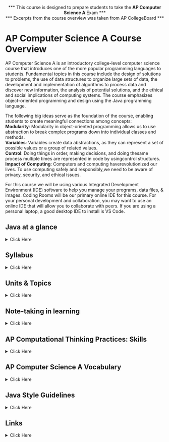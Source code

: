 <p align="center">*** This course is designed to prepare students to take the <b>AP Computer Science A </b>Exam *** </br>
*** Excerpts from the course overview was taken from AP CollegeBoard ***</p> 

# AP Computer Science A Course Overview 

AP Computer Science A is an introductory college-level computer science course that introduces one of the more popular programming languages to students. Fundamental topics in this course include the design of solutions to problems, the use of data structures to organize large sets of data, the development and implementation of algorithms to process data and discover new information, the analysis of potential solutions, and the ethical and social implications of computing systems. The course emphasizes object-oriented programming and design using the Java programming language.

The following big ideas serve as the foundation of the course, enabling students to create meaningful connections among concepts:</br>
<b>Modularity</b>: Modularity in object-oriented programming allows us to use abstraction to break complex programs down into individual classes and methods.</br>
<b>Variables</b>: Variables create data abstractions, as they can represent a set of possible values or a group of related values.</br>
<b>Control</b>: Doing things in order, making decisions, and doing thesame process multiple times are represented in code by usingcontrol structures.</br>
<b>Impact of Computing</b>: Computers and computing haverevolutionized our lives. To use computing safely and responsibly,we need to be aware of privacy, security, and ethical issues.</br>

For this course we will be using various Integrated Development Environment (IDE) software to help you manage your programs, data files, & images.  Coding Rooms will be our primary online IDE for this course.  For your personal development and collaboration, you may want to use an online IDE that will allow you to collaborate with peers.  If you are using a personal laptop, a good desktop IDE to install is VS Code. 

## Java at a glance 
<details><summary>Click Here</summary>
 <p>

  
  Every Java program will begin like this:
  
  ![Main Class and Method in java](https://github.com/AP-CSA-JAVA/CSA_JAVA-Course/assets/12989939/e7f0bd1f-69b7-42da-b824-0ed8f9d0f460)
  
  
  
   </p></details>


## Syllabus
<details><summary>Click Here</summary>
 <p>
  
 ### Expectations

- [ ] <mark>Be on time for class.</mark> This includes but is not limited to having you log into your Canvas course, course website, and notebook.  Students should be seated within the first five minutes of class to avoid being marked tardy or absent
- [ ] <mark>Be prepared for class.</mark> This includes having your notebook, assignments, pen/pencil, and paper. 
- [ ] <mark>Have a good attitude about learning.</mark> Be prepared to actively participate in class. Accept feedback with a positive attitude.
- [ ] <mark>Be respectful of others and their property.</mark>
- [ ] <mark>Take care of the learning environment.</mark> Keep your area neat and clean. Always clean your space before you leave for the day. Put materials away in their proper place.
- [ ] <mark>Report any damaged equipment.</mark>
- [ ] Do not change any of the settings on the computers.
- [ ] Do not download/ install any programs (including games) to the computer.
- [ ] Do not access inappropriate content on the internet.
  
---------------------------------------------------------------------------------------


### Policy on Academic Honesty

- [x] I encourage students to work with a peer on assignments.  It can make learning fun!  YOu may help with general problem-solving strategies, ideas, and algorithms, but **all solutions should be your own**. In practice, this means that, while students can discuss programs and questions, *all lines of code should originate from your own mind*. This course uses technology in ways no other course does. If you are unsure about the ethical implications of what you are doing, you should ask. Claiming ignorance is not a reasonable excuse.
- [x] If you use other sources for help (websites, LLM/ AI, friends, etc.), please cite them in the comments of your code indicating where you got help and whether certain sections of code came from that help. Please make sure you understand any code that you use from another source.  I discourage you from copying my assignments into LLM/ AI tool to generate a complete solution. You can use LLM/ AI tools and other sources for idea generation, code debugging, and help with understanding or generating small parts of code to get you started, but you should not have them do the work for you. <mark>Be in charge of your own learning</mark>, and make sure you learn the goal(s) of the assignment is asking you to practice!
- [x] Assignments that are designated as team/ group assignments must have each student’s name within the block header. Other assignments students may collaborate with another student, but each student must submit their own work and the assignment cannot be a facsimile of their peer’s work. Submitted assignments that has another student’s name on it and not your name will be considered as cheating and subject to the district’s policy regarding plagiarism/ cheating.
  
---------------------------------------------------------------------------------------


### Electronic Devices
- [x] Students should be engaged during class! From my experience, most students are using their electronic device(s) for activities not related to the class content.  Thus, during instruction, assessment, classwork, discussions or group collaboration electronic devices should be placed in a secure location where it will not be a distraction.  Specifically, students should not be accessing smart phones, tablets or any device during class without permission from the teacher. Phones should be set to silent or turned off in class.
- [x] CAMS provides Windows **Laptops** for student use.  **Personal Laptops are a privilege on our campus and not a right**. Parent(s)/guardian(s) will be notified and conferences will be held should a student persist in using laptops for entertainment purposes.
- [x] Earphones, headphones, or other listening tools (excluding medically approved listening devices) should not be used during instruction or collaboration time.
  
---------------------------------------------------------------------------------------

### Notes/ Notebook

Each student will be responsible for taking, organizing, and maintaining Unit notes  ([Purpose of Note-Taking](https://ap-csa-java.github.io/CSA_JAVA-Course/home.html#note-taking-in-learning)).  Notes should be hand-written.  The method of note-taking will be Cornell Notes.  Students will be provided with the formatted Cornell Notes document for each [subsection of the Unit](https://ap-csa-java.github.io/CSA_JAVA-Course/home.html#units-topics).  Additional pages will be provided as needed.  Students are encouraged to keep their notebooks up-to-date and organized. 

---------------------------------------------------------------------------------------

### Academic Support

- [ ] Before school – 7:30 am – 8:30 am - *please contact me prior to the date you need assistance as I may be meeting with another student or have a meeting*
- [ ] After school – Tuesday – Thursday: 3:45 pm – 4:15 pm
- [ ] the **DEN** Peer Tutoring (Monday - Friday/ before and after school)
  
---------------------------------------------------------------------------------------

### Weighted Grading
Grades are posted online using Canvas. Grades are weighted and assigned as detailed below. Each item is scaled on a point system.

  | Grading | Percentage |
  | ------- | :----------: |
  | Projects (IDP, Final Project) | 50% |
  | Test/ Quizzes | 30% |
  | Classwork/ Portfolio | 15% |
  | Notes (students may use the current unit hand-written notes for tests) | 5% |

---------------------------------------------------------------------------------------

### Grading Scale

All projects, presentations, tests, quizzes, classwork, portfolio & notes will be used to calculate your final grade. 

Project grading will follow this scale:
- [ ] 4 - Exceeded Expectations - The program is fully functional and the student has added functionality that exceeds the brief. (A)
- [ ] 3 - Met Expectations - All program functionality is evident. (B)
- [ ] 2 - Approaching Expectations - Most of the program is functional but there are still some functionality issues. (C).
- [ ] 1 - Below Expectations - Some of the work was completed but the program is not near functional standards. (D)
- [ ] 0 - Little to no work was Completed (F)

Students who score below 75% on a project, test or quiz (excluding finals) may retake the project, test, or quiz for up to a 75%.  Students will have 1 week to review any feedback and/ or answers and schedule a time to retake the project, test, or quiz.


| Grade Letter | Percentage |
| :----------: | :--------: |
| A | 90% - 100% |
| B | 80% - 89% |
| C | 70% - 79% |
| D | 60% - 69% |
| F | 50% - 59% |
| M(issing) | 45% |


---------------------------------------------------------------------------------------

### Classroom Attendance, Conduct, & Participation Grade

It is crucial that students consistently attend class. Most classes will consist of activities and projects where students are learning the structure and implementation of a language. Consistent attendance is important to this class and poor attendance will affect their understanding and overall performance in this class. This grade is inclusive of attendance, participation, and behavior within the classroom. The items are additive.


| **Tardies, Sleeping, Playing Games, </br>doing other classes' assignments**  |
|:----:|
| 0-5 Excellent(**E**)	| 
| 6-10 Satisfactory(**S**)	| 
| 11–15 Needs Improvement(**N**)	| 
| 16+ Unsatisfactory(**U**) |



### Make-up & Late work policy

- [ ] Students are responsible for makeup work when absent. Please refer to the district policy regarding make up work when students are absent.
- [ ] *To make up a quiz or a test, it is the student’s responsibility to contact the teacher with two weeks upon their return to set an agreed upon date & time.*
  - [ ] Make-ups or retakes will be done either before or after school
- [ ] <u>Handouts</u> will be placed in a makeup folder with the student's name and it is the student’s responsibility to check this folder when they return before consulting the instructor.


---------------------------------------------------------------------------------------

 </p></details>

 
## Units & Topics
<details><summary>Click Here</summary>
<p>

| Units | Topics | MCQ | FRQ | Project |
| :---: | :---- | :---: | :---: | :----: |
|    | **Orientation & Structure** |  |   |
|  Unit 1  | 1.1 Why Programming?  Why Java? | MCQ |   |
|  Unit 1  | 1.2 Variables and Data Types? | MCQ  |   |
|  Unit 1  | 1.3 Expressions and Assignment Statements | MCQ  |   |
|  Unit 1  | 1.4 Compound Assignment Operators | MCQ  |   |
|  Unit 1  | 1.5 Casting and Ranges of Variables | MCQ  |   |
|  **TBD** | Unit Exam | MCQ |    |   Yes  |
|  Unit 3  | 3.2 if Statements and Control Flow | MCQ  |   |
|  Unit 3  | 3.3 if-else Statements |  MCQ  |   |
|  Unit 3  | 3.4 else if Statements |  MCQ  |   |
|  Unit 3  | 3.1 Boolean Expressions |  MCQ |   |
|  Unit 3  | 3.5 Compound Boolean Expressions |  MCQ  | FRQ  |
|  Unit 3  | 3.6 Equivalent Boolean Expressions |  MCQ  |   |
|  Unit 3  | 3.7 Comparing Objects |  MCQ  | FRQ  |
|  **TBD** | Unit Exam | MCQ | FRQ  |   Yes  |
|  Unit 2  | 2.1 Objects: Instances of Classes |  MCQ  |   |
|  Unit 2  | 2.2 Creating and Storing Objects (Instantiation) |  MCQ  |   |
|  Unit 2  | 2.3 Calling a Void Method |  MCQ  |   |
|  Unit 2  | 2.4 Calling a Void Method with Parameters |  MCQ  |   |
|  Unit 2  | 2.5 Calling a Non-Void Method |  MCQ  |   |
|  Unit 2  | 2.6 String Objects: Concatenation, Literals, and More |  MCQ  |   |
|  Unit 2  | 2.7 String Methods |  MCQ  |   |
|  Unit 2  | 2.8 Wrapper: Classes Integer and Double | MCQ  |   |
|  Unit 2  | 2.9 Using the Math Class |  MCQ |  FRQ |
|  **TBD**  | Unit Exam | MCQ | FRQ  |   Yes  |
|  Unit 4  | 4.1 while Loops | MCQ  |   |
|  Unit 4  | 4.2 for Loops |  MCQ  |   |
|  Unit 4  | 4.3 Developing Algorithms Using Strings | MCQ   | FRQ  |
|  Unit 4  | 4.4 Nested Iteration |  MCQ  | FRQ  |
|  Unit 4  | 4.5 Informal Code Analysis | MCQ  |   |
|  **TBD** | Unit Exam | MCQ | FRQ  |   Yes  |
|  Unit 5  | 5.1 Anatomy of a Class |  MCQ  |   |
|  Unit 5  | 5.2 Constructors |  MCQ  |   |
|  Unit 5  | 5.3 Documentation with Comments |  MCQ  |   |
|  Unit 5  | 5.4 Accessor Methods |  MCQ  |   |
|  Unit 5  | 5.5 Mutator Methods |  MCQ  | FRQ  |
|  Unit 5  | 5.6 Writing Methods |  MCQ  |   |
|  Unit 5  | 5.7 Static Variables and Methods | MCQ  |   |
|  Unit 5  | 5.8 Scope and Access |  MCQ  | FCQ  |
|  Unit 5  | 5.9 this Keyword |  MCQ  |   |
|  Unit 5  | 5.10 Ethical and Social Implications of Computing Systems |    |   |
|  **TBD**  | Unit Exam | MCQ | FRQ  |   Yes  |
|  Unit 9  | 9.1 Creating Superclasses and Subclasses |    |   |
|  Unit 9  | 9.2 Writing Constructors for Subclasses |  MCQ  |   |
|  Unit 9  | 9.3 Overriding Methods | MCQ |   |
|  Unit 9  | 9.4 super Keyword | MCQ  |   |
|  Unit 9  | 9.5 Creating References Using Inheritance Hierarchies | MCQ |   |
|  Unit 9  | 9.6 Polymorphism | MCQ  |  FRQ |
|  Unit 9  | 9.7 Object Superclass | MCQ  |  FRQ |
|  **TBD** | Unit Exam | MCQ | FRQ  |   Yes  |
|  Unit 6  | 6.1 Array Creation and Access | MCQ  |   |
|  Unit 6  | 6.2 Traversing Arrays |  MCQ  |   |
|  Unit 6  | 6.3 Enhanced for Loop for Arrays | MCQ  | FRQ  |
|  Unit 7  | 6.4 Developing Algorithms Using Arrays |  MCQ  | FRQ |
|  **TBD** | Unit Exam | MCQ | FRQ  |     |
|    | ----------------------- **Semester 1 Ends** ----------------------- |   |   |
|  Unit 7  | 7.1 Introduction to ArrayList | MCQ   |   |
|  Unit 7  | 7.2 ArrayList Methods |  MCQ  |   |
|  Unit 7  | 7.3 Traversing ArrayLists | MCQ  |   |
|  Unit 7  | 7.4 Developing Algorithms Using ArrayLists |  MCQ  |   |
|  Unit 7  | 7.5 Searching |  MCQ  | FRQ  |
|  Unit 7  | 7.6 Sorting |  MCQ  |   |
|  Unit 7  | 7.7 Ethical Issues Around Data Collection  |    |   |
|  **TBD**  | Unit Exam | MCQ | FRQ  |   Yes  |
|  Unit 8  | 8.1 2D Arrays |  MCQ  |   |
|  Unit 8  | 8.2 Traversing 2D Arrays |  MCQ  | FRQ  |
|  **TBD**  | Unit Exam | MCQ | FRQ  |   Yes  |
|  Unit 10  | 10.1 Recursion |  MCQ  | FRQ  |
|  Unit 10  | 10.2 Recursive Searching and Sorting |  MCQ |   |
|  **TBD** | Unit Exam | MCQ | FRQ  |     |
|    | White Tower Final Project |   |   |  Yes |
|     | Practice Exam 2014 | MCQ | FRQ |
|     | Practice Exam 2015 | MCQ | FRQ |
|     | Practice Exam 2020 | MCQ | FRQ |






</p></details>
 

## Note-taking in learning
<details><summary>Click Here</summary>
<p>


- [x] So, you have the powerpoint, video, textbook, website and/ or whatever other resources were provided to you for this particular lesson.  <ins>Do you need to take notes as well?</ins>

Despite the vast amount of information available in electronic formats, taking notes is an <code style="color : red">important</code> learning strategy. In addition, the way that you take notes matters, and not all note-taking strategies lead to equal results.  By considering your note-taking strategies carefully, you will be able to create a set of notes that will help retain the most important concepts from lectures and tests, and that will assist you in your exam preparation.

### Two Purposes for Taking Notes

People take notes for two main reasons:
  1.	To keep a record of the information that was heard. This is also called the *external storage function* of note-taking.
  2.	To facilitate learning that you are currently studying.

The availability of information on the internet may reduce the importance of the *external storage function* of note-taking. When the information is available online, it may seem logical to stop taking notes.  However, by neglecting to take notes, <ins>you lose the benefits of note-taking as a learning tool</ins>.

### How Note-Taking Supports Learning

Taking notes during class supports your learning in several important ways:
  1.	Taking notes helps you to focus your attention and avoid distractions.
  2.	As you take notes in class, you will be engaging your mind in identifying and organizing the main ideas. Rather than passively listening, you will be doing the work of active learning while in class, making the most of your time.
  3.	Creating good notes means that you will have a record for later review. Reviewing a set of condensed and well-organized notes is more efficient than re-reading longer texts and articles.

Everybody takes notes, or at least everybody claims to. But if you take a close look, many who are claiming to take notes on their laptops are actually surfing the Web, and paper notebooks are filled with doodles interrupted by a couple of random words with an asterisk next to them reminding you that “This is important!” In college and university, these approaches will not work. Your instructors expect you to make connections between class lectures and reading assignments; they expect you to create an opinion about the material presented; they expect you to make connections between the material and life beyond school. Your notes are your road maps for these thoughts. Do you take good notes? Actively listening and note-taking are key strategies to ensure your student success.

Effective note-taking is important because it:

- [x] supports your listening efforts.
- [x] allows you to test your understanding of the material.
- [x] helps you remember the material better when you write key ideas down.
- [x] gives you a sense of what the instructor thinks is important.
- [x] creates your “ultimate study guide.”
  
There are various forms of taking notes, and which one you choose depends on both your personal style and the instructor’s approach to the material. Each can be used in a notebook, index cards, or in a digital form on your laptop. No specific type is good for all students and all situations, so we recommend that you develop your own style, but you should also be ready to modify it to fit your needs of a specific class or instructor. To be effective, all of these methods require you to *listen actively* and to think; merely jotting down words the instructor is saying will be of little use to you.

### Note-taking methods



| Method | Description | When to Use |
| --- | --------- | --- |
| Lists	| A sequential listing of ideas as they are presented. Lists may be short phrases or complete paragraphs describing ideas in more detail.	| This method is what most students use as a fallback if they haven’t learned other methods. This method typically requires a lot of writing, and you may find that you are not keeping up with the professor. It is not easy for students to prioritize ideas in this method. |
| Outlines	| The outline method places most important ideas along the left margin, which are numbered with roman numerals. Supporting ideas to these main concepts are indented and are noted with capital letters. Under each of these ideas, further detail can be added, designated with an Arabic number, a lowercase letter, and so forth.	| A good method to use when material presented by the instructor is well organized. Easy to use when taking notes on your computer. |
| Concept Maps	| When designing a concept map, place a central idea in the center of the page and then add lines and new circles in the page for new ideas. Use arrows and lines to connect the various ideas.	Great method to show relationships among ideas. | Also good if the instructor tends to hop from one idea to another and back. |
| Cornell Method	| The Cornell method uses a two-column approach. The left column takes up no more than a third of the page and is often referred to as the “cue” or “recall” column. The right column (about two-thirds of the page) is used for taking notes using any of the methods described above or a combination of them. After class or completing the reading, review your notes and write the key ideas and concepts or questions in the left column. You may also include a summary box at the bottom of the page, in which to write a summary of the class or reading in your own words.	| The Cornell method can include any of the methods above and provides a useful format for calling out key concepts, prioritizing ideas, and organizing review work. Most universities recommend using some form of the Cornell method. |


---------------------------------------------------------------------------------------------------------------------------


#### The Cornell Method

**Example:** The Cornell Method of Note-taking


![Cornell_Notes_Sample](https://github.com/AP-CSA-JAVA/CSA_JAVA-Course/assets/12989939/6123fb06-f099-4e9e-be37-dab810a49f6d)

The Cornell method was developed in the 1950s by Professor Walter Pauk at Cornell University. It is recommended by many universities because of its usefulness and flexibility. This method is simple to use for capturing notes, is helpful for defining priorities, and is a very helpful study tool.

The Cornell method follows a very specific format that consists of four boxes: a header, two columns, and a footer.

The header is a small box across the top of the page. In it you write identification information like the course name and the date of the class. Underneath the header are two columns: a narrow one on the left (no more than one-third of the page) and a wide one on the right. The wide column, called the “notes” column, takes up most of the page and is used to capture your notes using any of the methods outlined earlier. The left column, known as the “cue” or “recall” column, is used to jot down main ideas, keywords, questions, clarifications, and other notes. It should be used both during the class and when reviewing your notes after class. Finally, use the box in the footer to write a summary of the class in your own words. This will help you make sense of your notes in the future and is a valuable tool to aid with recall and studying.


> “I used to tape my lecture classes so I could fill in my sketchy notes afterwards. Now that I’m using the Cornell system, my notes are complete and organized in much less time. And my regular five-minute reviews make learning almost painless. No more taping and listening twice.”     — A student at Southern Methodist University

All note-taking methods end with the same step: <mark>reviewing your notes as soon as possible after class.</mark> Any review of your notes is helpful (reading them, copying them onto your computer, or even recasting them using another note-taking method). **But THINK!** Make your review of notes a thoughtful activity, not a mindless process. When you review your notes, think about questions you still have and determine how you will get the answers. (From the next class? Studying with a friend? Looking up material in your text or on the net?) Examine how the material applies to the course; make connections with notes from other class sessions, with material in your text, and with concepts covered in class discussions. Finally, it’s fun to think about how the material in your notes applies to real life. Consider this both at the very strategic level (as in “What does this material mean to me in relation to what I want to do with my life?”) as well as at a very mundane level (as in, “Is there anything cool here I can work into a conversation with my friends?”).

#### Teacher Handouts

Some Teachers hand out or post their notes or their PowerPoint slides. These handouts should <u>*never*</u> be considered a substitute for taking notes in class. They are a very useful complement and will help you confirm the accuracy of your notes, but they do not involve you in the process of learning as well as your own notes do. After class, review your notes with highlighter in hand and mark keywords and ideas in your notes. This will help you write a summary of the class in your own words.

### General Tips on Note-Taking

Regardless of what note-taking method you use, there are some note-taking habits you should get into for all circumstances and all courses:

1.	**Be prepared:** Make sure you have the tools you need to do the job. If you are using a notebook, be sure you have it with you and that you have enough paper. Also be sure to have your pen (as well as a spare) and perhaps a pen with different-coloured ink to use for emphasis. If you are taking notes on your laptop, make sure the battery is charged! Select the application that lends itself best to your style of note-taking. Microsoft Word works very well for outline notes, but you might find taking notes in Excel to work best if you are working within the Cornell method. (It’s easier to align your thoughts in the cue or recall column to your notes in the right column. Just be sure you keep one idea per row!)

2.	**Write on only one side of the paper:** This will allow you to integrate your reading notes with your class notes.

3.	**Label, number, and date all notes at the top of each page:** This will help you keep organized.

4.	<code style="color : white">**When using a laptop, position it such that you can see the instructor and white board right over your screen:** This will keep the instructor in your field of vision even if you have to glance at your screen or keyboard from time to time. Make sure your focus remains with the instructor and not on your laptop. A word of caution about laptops for note-taking: use them if you are very adept at keyboarding, but remember that not all note-taking methods work well on laptops because they do not easily allow you to draw diagrams and use special notations (scientific and math formulas, for example).</code>

5.	**Don’t try to capture everything that is said:** Listen for the big ideas and write them down. Make sure you can recognize the instructor’s emphasis cues and write down all ideas and keywords the instructor emphasizes. Listen for clues like “the four causes were…” or “to sum up.…”

6.	**Copy anything the instructor writes on the board:** It’s likely to be important.

7.	**Leave space between ideas:** This allows you to add additional notes later (e.g. notes on the answer to a question you or one of your classmates asked).

8.	**Use signals and abbreviations:** The ones you use are up to you, but be consistent so you will know exactly what you mean by “att.” when you review your notes. You may find it useful to keep a key to your abbreviations in all your notebooks.

9.	**Use some method for identifying your own thoughts and questions to keep them separate from what the instructor or textbook author is saying:** Some students use different colour ink; others box or underline their own thoughts. Do whatever works for you.

10.	**Create a symbol to use when you fall behind or get lost in your note-taking:** Jot down the symbol, leave some space, and focus on what the instructor is covering now. Later you can ask a classmate or the professor to help you fill in what you missed, or you can find it in your textbook.

11.	**Review your notes as soon after class as possible (the same day is best):** This is the secret to making your notes work! Use the recall column to call out the key ideas and organize facts. Fill in any gaps in your notes and clean up or redraw hastily drawn diagrams.

12.	**Write a summary of the main ideas of the class in your own words:** This process is a great aid to recall. Be sure to include any conclusions from the lecture or discussion.

13.	**Use notes when preparing for a test or doing an assignment:** Your notes usually have a summary of the most important points and are useful for making sure you incorporate important concepts in your assignments and for focusing on the main concepts when studying for tests and exams.

**What If You Miss Class?**
Clearly the best way to learn class material is to be at the class and to take your own notes. Regular attendance is expected, but life happens. On occasion, you may miss a class. When this happens, here are some strategies you can use to make up for it:
- *Never* ask: “Did I miss anything important?” (Think about what that is saying and you’ll see it’s rather insulting.)
- If the notes or powerpoint is posted online... take notes. If the teacher uses PowerPoint slides, request a copy (or download them if posted) and review them carefully, jotting down your own notes and questions. Review your notes with a classmate who did attend.
- You may want to borrow class notes from a classmate. If you do, *don’t just copy them and insert them in your notebook*. They will not be very helpful. When you borrow notes from a classmate, you should photocopy them and then review them carefully and mark your copy with your own notes and questions. Use other provided resources to try and fill in the gaps. Finally, schedule a study session with the person who gave you the notes to review the material and confirm your understanding.
- If none of these options are available for you, use the course syllabus to determine what was covered in the class, then write a short paper (two pages or so) on the material using the class readings and reliable online sources. See your teacher during office hours to review your key findings and to answer any questions you still may have.

#### Group Notes: A Collaborative Approach

Groups within a class can take notes together using file-sharing software on the Cloud. The individuals in the group can add to the document in real time as different individuals are adding themselves. This creates a collaborative document that all can use, download, (or adapt). This won’t work for all situations but can be very useful especially in a fast-moving classroom.

#### Keep Your Notes

Class is over, and you have a beautiful set of notes in your notebook or saved in your laptop. You have written the summary of the class in your own words. Now what?
Start by organizing your notes. We recommend you use a three-ring binder for each of your subjects. Print your notes if you used a computer. If you used note cards, insert them in plastic photo holders for binders. Group all notes from a class or unit together in a section; this includes class notes, reading notes, and instructor handouts. You might also want to copy the instructor’s syllabus for the unit on the first page of the section.

Next, spend some time linking the information across the various notes. Use the recall column in your notes to link to related information in other notes (e.g. “See class notes date/page”).
If you have had a quiz or test on the unit, add it to your binder, too, but be sure to write out the correct answer for any item you missed. Link those corrections to your notes, too.
Use this opportunity to write “notes on your notes.” Review your summary to see if it still is valid in light of your notes on the reading and any handouts you may have added to your notes package.
You don’t need to become a pack rat with your notes. It is fairly safe to toss them after the end of a course except in the following cases:

1.	If the course you took is a prerequisite for another course, or when the course is part of a standard progression of courses that build upon each other (this is very common in math and science courses), you should keep them as a reference and review for the follow-up course.
2.	If the course may pertain to your future major, keep your notes. You may not realize it now that they may have future value when you study similar topics or even the same topics in more depth.
3.	If you are very interested in the course subject and would like to get into the material through a more advanced course, independent study, or even research, keep your notes as a prep tool for further work.


**Key Takeaways:**
- Good note-taking is a key strategy for academic success.
- Choose among effective note-taking styles for what works best for you and modify it to meet the needs of a specific class or instructor.
- List notes are generally less effective and not prioritized.
- Outlines work well for taking notes on a laptop when the instructor is well organized.
- Concept map notes are good for showing the relationships among ideas.
- The Cornell method is effective for calling out key concepts and organizing notes for review.
- Instructor handouts and PowerPoint presentations help with—but do not replace the need for personal note-taking.
- If you miss a class, explore your options for replacing your missing notes.
- Keep your notes organized in a way that makes it easy to study for tests and other uses in the future.

Exercise: Note-taking
1.	Name two advantages of the Cornell system over the list method of note-taking.
2.	Describe the benefits of—and potential problems with—taking class notes on a laptop.
3.	List at least three ways to make up for missing notes because you miss a class.

**Text Attributions**
- This chapter was adapted from “Got Notes?” in University Success by N. Mahoney, B. Klassen, and M. D’Eon. Adapted by Mary Shier. CC BY-NC-SA.
- The first two paragraphs and text under the “Two Purposes for Taking Notes” heading are from “Take Notes from Lectures – That You’ll Actually Use” in University 101: Study, Strategize and Succeed by Kwantlen Polytechnic University. CC BY-SA.

**Video Attributions**
- “How to Take Great Notes” by watchwellclass. Standard YouTube Licence.

1.	Pauk, W. & Owens, R.J.Q. (2013). How to Study in College. Boston, MA: Wadsworth, Cengage Learning. ↵


</p>
</details>



 
## AP Computational Thinking Practices: Skills

<details><summary>Click Here</summary>
 <p>


| Practice 1: Program Design and Algorithm Development |
| ---------------------------------------------------- |
| **1.A** Determin an appropriate program design to solve a problem or accomplish a task (not assessed) |
| **1.B** Determine code that would be used to complete code segments |
| **1.C** Determine code that would be used to interact with completed program code |


| Practice 2: Code Logic |
| ---------------------------------------------------- |
| **2.A** Apply the meaning of specific operators |
| **2.B** Determine the result or ouput based on statement execution order in a code segment without method calls (other than output) |
| **2.C** Determin the result or output based on the statement execution order in a code segment containing method calls |
| **2.D** Determine the number of times a code segment will execute |


| Practice 3: Code Implementation |
| ---------------------------------------------------- |
| **3.A** Write program code to create objects of a class and call methods |
| **3.B** Write program code to design a new type by creating a class |
| **3.C** Write program code to satisfy method specifications using expressions, conditional statements, and iterative statements |
| **3.D** Write program code to create, traverse, and manipulate elements in 1D or ArrayList objects |
| **3.E** Write program code to create, traverse and manipulate elements in 2D array objects |

| Practice 4: Code Testing |
| ---------------------------------------------------- |
| **4.A** Use test-cases to find errors or validate results |
| **4.B** Identify errors in program code |
| **4.C** Determine if two or more code segments yield equivalent results |


| Practice 5:  Documentation |
| ---------------------------------------------------- |
| **5.A** Describe the behavior of a given segment of program code |
| **5.B** Explain why a code segment will not compile or work as intended |
| **5.C** Explain how the result of program code changes, given a change to the initial code |
| **5.D** Describe the initial conditions that must be met for a program segment to work as intended or described |

| Units | Exam Weighting |
| ----- | -------------- |
| Unit 1: Primitive Types | 2.5 - 5% |
| Unit 2: Using Objects | 5 - 7.5% |
| Unit 3: Boolean Expressions and if Statements | 15 -17.5% |
| Unit 4: Iteration | 17.5 - 22% |
| Unit 5: Writing Classes | 5 - 7.5% |
| Unit 6: Array | 10 - 15% |
| Unit 7: ArrayList | 2.5 - 7.5% |
| Unit 8: 2D Array | 7.5 - 10% |
| Unit 9: Inheritance | 5 - 10% |
| Unit 10: Recursion | 5 - 7.5% |
  
  
 </p></details>

## AP Computer Science A Vocabulary

<details><summary>Click Here</summary>
 <p></br>
 
 **Below is a comprehensive list of vocabulary words every AP Computer Science A student should be familiar with.**
 
 *Did I miss a word? Please let me know...*

| Term  | Definition |
| :---: | :--- |
| !	| A logical operator that reverses the state of a boolean value |
| **&&**	| A logical operator that evaluates to true only if both sides are true| 
| **==**	| An operator to compare two pieces of primitive data or two addresses| 
| ![2bars](https://user-images.githubusercontent.com/12989939/164557376-cd1f0068-ad3d-4115-81e9-75726b8c64e9.PNG)	| A logical operator that evaluates to true if either side is true | 
| abstract	| A class that is never meant to be instantiated except through a concrete subclass | 
| accessor	| A method that returns the value of a private instance variable (aka getter) | 
| add	| The method for putting a new item in a list | 
| addresses	| The location in memory at which an object is stored | 
| Aggregation	| Has - A Object relation | 
| algorithm	| A step by step process for solving a problem | 
| AND	| Only true if both inputs are true
| arithmetic operators	 | +, -, *, /, % | 
 | **array**	 | A collection of pieces of data stored as indexed items under one name | 
 | ArrayIndexOutOfBoundsException	| An error that happens when you refer to an element number larger than your array | 
 | **arrayList**	 | A template class for keeping track of collections of data with a changing size | 
 | assembler	 | The part of the IDE that turns your code into assembly code | 
 | assembly language	 | The instruction set used by the CPU (aka machine code) | 
 | assign	 | Set a variable to a value | 
 | attribute	 | A variable property of an object (aka field) | 
 | **autoboxing**	 | A feature of Java that converts primitive types to their class counterpart | 
 | base 2 algorithm	 | A mathematical operation that returns what power of 2 a number is | 
 | base case	 | A condition that triggers a recursive process to end | 
 | base class	 | A class that another class inherits from (aka superclass) | 
 | behavior	 | An ability of an object (aka method) | 
 | Binary Search	 | A search technique on ordered data that cuts the list in half on each check | 
 | bit	 | A binary digit | 
 | block	 | A piece of code that is separated from the code around it | 
 | body	 | The code inside of a method | 
 | **boolean**	 | A type of variable or operation that evaluates to true or false | 
 | braces	 | Symbols that define the start and end of a block of code | 
 | **break**	 | A statement to jump outside of a loop or conditional branch | 
 | bugs	 | Problems that prevent code from working properly | 
 | byte	 | Eight bits | 
 | bytecode	| The Java code that is ready to be processed by an interpreter | 
 | capacity	| The amount of space allocated for a List | 
 | **case** | Identifies a code choice of a switch statement | 
 | cast	 | Forcing an expression of one data type to fit into a variable with a different type | 
 | **catch**	| A keyword used to collect and handle specific types of exceptions | 
 | change	| Setting a part of the condition to a different value so the code doesn't loop infinitely | 
 | char	 | A data type for holding a single letter, digit or symbol | 
 | class	 | Code that defines the attributes and behaviors of an object | 
 | class  | definition	All of the method headers and instance variables that make up a class | 
 | class  | declaration	The header line of a class | 
 | class  | variable	A variable that is shared among all instances of a class (aka static field) | 
 | client	 | A class that uses another class | 
 | column	 | A vertical organization of items in a 2D array, the second set of brackets | 
 | comments	 | A written description of what code does for human readers | 
 | Comparable	 | An interface requiring compareTo that allows built-in sort and searches to be used on a class | 
 | comparator	 | A class implementing compare that creates a tool for sorting and searching | 
 | compare	 | A tool that is used to check the order between two objects passed as parameters | 
 | **compareTo** | A method that is used to check the order between an object and a single parameter | 
 | comparisons	 | When an expression or constant is checked for a relationship with another | 
 | compatible	 | Data types that contain similar enough values that they can be cast to each other | 
 | compiler	 | The part of an IDE used to change turn code into software | 
 | compound	 | A complex line of code with made of multiple expressions | 
 | compound assignment operator  | 	**+=**, **-=**, **\*=**, **/=**, **%=** | 
 | **concatenation**	 | An operation that creates a new string out of other strings by sticking them together | 
 | concrete	 | A class that can be instantiated, a non abstract class | 
 | condition	 | A statement that can be evaluated to determine if a piece of code will be run | 
 | conditional	 | A statement that is dependent on an expression that evaluates to true or false | 
 | console application	 | A piece of software that runs without a GUI | 
 | conspicuous | 	Variable names that clearly describe the value they represent | 
 | constant	 | A variable that cannot change once its initial value is assigned | 
 | **constructor**	 | A piece of code that is run when an object is instantiated/created | 
 | contents	 | What is inside of a data set or element | 
 | convention	 | An agreed upon way of coding that is not required by the computer | 
 | convert	 | Changing values of one type into another | 
 | copy constructor	 | A special constructor that takes a parameter of the same type as the class being created | 
 | CPU	 | The "brain" of your computer | 
 | data type | The kind of information that can be held in a variable | 
 | **debugger** | The part of an IDE that helps you find errors in your code | 
 | declaration	 | The line where a class, method or variable is first created | 
 | **decrement**	 | Decreasing a value by 1 | 
 | default constructor	 | A constructor provided by the compiler when no constructor is coded | 
 | **DeMorgan's Laws**	 | Rules that describe how logical operations relate and transform into each other | 
 | derived class	 | A class that inherits from another class (aka subclass) | 
 | digital	 | Using whole numbers | 
 | direct manipulation interface	 | An interface that allows the user to interact with program constructs manually | 
 | **do-while**	 | A type of loop with the condition at the end that always executes at least once | 
 | document	 | To create help files and comments to make notes for future users and editors | 
 | dot notation	 | A way of referencing a method or variable that is part of a class | 
 | **double**	| The most common data type for decimal numbers | 
 | editor	 | The part of an IDE used to type code | 
 | element	 | A individual item in an array or list | 
 | empty string	 | A string variable that has memory allocated but no text ("") | 
 | **encapsulation**	 | The practice of using setters and getters to control access to private variables | 
 | equals	 | A method that compares objects to see if they are the same | 
 | equation	 | A mathematical statement that two expressions have the same value | 
 | evaluate	 | Determine the current value of an expression | 
 | exception	 | An problem that occurs while a program is running that causes it to crash | 
 | exception handling	 | Code intended to catch runtime errors and handle them to prevent a crash | 
 | executable	 | A file ready to be run as a program by an operating system | 
 | expression	 | A piece of code that will be evaluated when it is run | 
 | **extends**	 | A keyword that is used to cause a class to inherit from another class | 
 | false	 | The opposite of true | 
 | field	 | A variable created and stored at the object level (aka instance variable) | 
 | final	 | A keyword used for creating a constant | 
 | finally	 | A keyword that attempts to run code after an exception has happened | 
 | flowchart	 | A graphic showing the paths that execution of a program may follow | 
 | **for** | A type of loop with the initialization, condtion and chage built into the header. A fixed number of times loop. | 
 | for-each loop	 | A special code block for traversing an array or list | 
 | formatting	 | Making numbers appear in as text in a particular way | 
 | gate	 | A component that does simple binary calculations | 
 | generic type	 | A superclass type shared by multiple subclass types | 
 | getter	 | A method that returns the value of a private instance variable (aka accessor) | 
 | GUI	 | The graphical user interface for interacting with a user | 
 | hardware	 | Physical component of a device | 
 | HAS-A	 | A relationship between classes where one class is used by another | 
 | hierarchy	 | A system for organizing in which each item is a superclass and/or subclass of another item | 
 | high level language	 | A language like Java that is converted to machine code before it is executated | 
 | **IDE**	 | An integrated development environment that contains the tools you need to write a program | 
 | **if-else**	 | The keywords used for conditional branching | 
 | **immutable**	 | A value that cannot be changed once created | 
 | implementation	 | The final code used to solve a programming problem | 
 | implements	 | A keyword that indicates a class will perform the job of an interface | 
 | implicit	 | Something that is assumed to be the case if not stated otherwise | 
 | **import**	 | A keyword that allows you to use code from another package in your code | 
 | increment	 | To increase a value by a set amount | 
 | indentation	 | Shifting code to the right to indicated that it is inside a block | 
 | **index**	 | The number that represents each letter or element in a String, array or a List | 
 | IndexOutOfBoundsException	 | An error that happens when code accesses an element in an array that doesn't exist | 
 | infinite loop	 | A piece of code that repeats itself forever | 
 | information hiding	 | The practice of making instance variables private to protect the internals operations of the code | 
 | **inheritance**	 | When a subclass gets code and variables originally created in the parent class | 
 | **initialize**	 | Allocate the memory for an array and set up beginning values | 
 | Insertion Sort	 | A sort with O(n^2) speed that finds the correct position of each element swapping as needed | 
 | instance	 | An object based on a class that exists when a program is running | 
 | instance variable	 | A variable stored at the class level (aka field) | 
 | **instantiate**	 | Creating and setting up and actual instance of a class to link to its variable, uses "new" keyword | 
 | **int**	 | The most common data type for non decimal numbers | 
 | integer division	 | The answer for why 7/2 is 3 and not 3.5 | 
 | interface	 | A programming construct that provides headers of required methods, but no code or variables | 
 | interpret	 | Preparing a Java application to be run for a specific operating system | 
 | invoke	 | A word meaning to call a method and run its code | 
 | IS-A	 | A subclass/superclass relationship between classes | 
 | **iteration**	 | One of many times executing the same piece of code | 
 | iterative statements	 | Sections of code that repeat in a predictable order | 
 | JavaDoc	 | A tool that creates documentation for code using comments with special syntax and keywords | 
 | JDK	 | The Java Development Kit needed for writing Java code | 
 | key	 | A piece of data in an object used to sort on | 
 | length	 | The number of items in an array | 
 | **length()** method	 | Used to find the number of characters in a string | 
 | literal strings	 | Text that is written in code between quotation marks | 
 | local variable	 | A variable created inside a method or other block of code | 
 | logic error	 | A coding mistake that causes code to act differently than planned | 
 | logical operators	 | Operators that combine or compare boolean expressions (eg. &&, ||, !) | 
 | loop invariant	 | A relationship between variables that is checked to determine whether to loop again | 
 | loops	A | ny piece of code that repeats when it reaches the end | 
 | machine code	 | A CPU specific binary language (aka assembly code) | 
 | Mergesort	 | A sort with O(n log n) speed that breaks the data set in half calling itself recursively | 
 | method	 | Code that defines an ability or behavior of an object | 
 | minimized	 | Code that takes the least space possible | 
 | modifier	 | A method used to change the value of a private variable (aka setter, mutator) | 
 | **modulus	(%)** | An operator for finding the remainder from integer division | 
 | motherboard	 | Computer component all other parts connect to | 
 | mutator	 | A method used to change the value of a private variable (aka setter, modifer) | 
 | nested	 | Code that is inside another block of code | 
 | **nested loop**	 | A piece of repeating code inside another piece of repeating code | 
 | new operator	 | A keyword used when calling the constructor for an object being instantiated | 
 | newline	 | A character that tells the console to move the cursor to the next line | 
 | no-args constructor	 | An empty constructor, one that takes no parameters | 
 | NOT | Reverses value of the input | 
 | **null**	 | A keyword meaning "has no value" | 
 | O notation	 | A way of showing the relative theoretical speed of a search or sort algorithm | 
 | object	 | An instance of a class that exists when a program is running | 
 | object model	 | A planning tool used to design a class before coding it | 
 | object oriented programming	 | A programming philosophy in which code is written to represent real world things or ideas | 
 | **OR**	 | True if any input is true | 
 | order of operators	 | The rules that determine how the computer chooses which operations are evaluated first | 
 | overloaded	 | When a method is written in different ways with two or more possible parameter sets | 
 | package	 | A collection of java classes | 
 | parameter	 | A variable whose value or reference is passed into a method | 
 | parse	 | Move through a string one letter or word at a time | 
 | partitioning	 | The process of breaking a set into two or more pieces | 
 | pass by reference	 | When a parameter is sent as a memory location | 
 | pass by value	 | When a parameter is sent as data | 
 | pattern recognition	 | The ability to recognize a form of organization in a data set | 
 | peripheral	 | Computer part not inside the chassis | 
 | pivot	 | A value in a set used to split the set into two parts on which the data will be sorted | 
 | **polymorphism**	 | The concept that a single named behavior can be performed differently by various subclasses | 
 | **primitive type** | One of the built-in non-object data types that is stored by value Ex. *Boolean, char, byte, int, short, long, float, and double* | 
 | **printf**	 | A special method for Strings that includes formatting characters in the string literal | 
 | **private** | A keyword that makes a variable or method accessible from only inside the class | 
 | procedural language	 | A language where programs are expected to operate in a predictable order | 
 | pseudocode	 | A way of designing a program using written descriptions of what the code will be | 
 | public	| A keyword that makes a variable or method accessible from outside the class | 
 | Quicksort	 | A sort with O(n log n) speed that splits the data using a randomly chosen pivot | 
 | RAM	 | Computer component that stores currently in-use data | 
 | readability	 | A measure of how easily something is understood by others | 
 | recursive	 | A piece of code that uses itself to solve the problem | 
 | redundancy	 | Allows a something to be understood even if some of it is missing or wrong | 
 | reference	 | An address that holds the memory location of the variable's data | 
 | regular expression	 | A predefined set of codes for limiting parse and search type String operations | 
 | relational operators	 | Operators that compare two expressions (eg. <>, !=, ==) | 
 | remove	 | A method for taking an item out of a list and filling any gap | 
 | reserved word	 | Special words used by the Java language that cannot be used for naming | 
 | **return**	 | A statement that causes a method to end and may send back a value to the calling code | 
 | return type	 | The kind of data that will be sent back by a method | 
 | row	 | A horizontal section of a 2D array, the first set of square brackets | 
 | scope	 | The part of code in which a variable exists or is accessible | 
 | search	 | Finding a particular item in a list, array or other collection | 
 | Selection Sort	 | A sort with O(n^2) speed that checks each element against every other element | 
 | Sequential Search	 | A search that checks each element from beginning to end | 
 | set	 | A method for changing the value of an item in a list | 
 | setter	 | A method that is used to change the value of a private variable (aka modifier) | 
 | short-circuit evaluation	 | A chain of relational or conditional expressions that stops evaluating as soon as the result is known | 
 | signature	 | The header line of a method that defines its return type, name and parameter list | 
 | size	 | The number of items in an ArrayList | 
 | software engineering | Planning, designing, building and testing computer programs | 
 | sorting	 | Putting a collection of data in order | 
 | source code	 | The original code created by the programmer | 
 | square brackets	 | Used to create arrays and refer to a specific element | 
 | stack	T | he part of the computer that keeps track currently running layers of code | 
 | statement	 | A complete and syntactically correct line of code | 
 | static field	 | A variable that is shared among all instances of a class (aka class variable) | 
 | static method	 | A method that uses no (non-static) instance variables and can be called without an instance of the class | 
 | **String**	 | A built-in class for holding words, sentences, parahraphes, etc. | 
 | style	 | The conventions agreed upon by programmers for how to write code to be understood by others | 
 | subclass	 | A class that inherits from another class | 
 | subinterface	 | An interface that inherits from another interface | 
 | subscript	 | A way of writing an index to an array in pseudocode | 
 | substring	 | There are 2 ways to use the substring method. The first returns a substring of the original string. The second method returns a new string from a specified index and extends to a defined end or up to `endIndex - 1`. | 
 | super	 | A keyword that is used to access methods and fields from a base class | 
 | superclass	 | A class that another class inherits from (aka base class) | 
 | superinterface	 | An interface that another interface inherits from | 
 | switch	 | A keyword that chooses what code to run based on a single value | 
 | symbolic	 | A name that represents another value | 
 | syntax	 | The rules for how code must be entered to compile and work | 
 | syntax error	 | A coding mistake that prevents code from compiling | 
 | testing	 | Checking the condition on a piece of code | 
 | **this**	 | A keyword that refers to the current instance of the class | 
 | transistor	 | A tiny on-off switch | 
 | transmission	 | Moving something from one place to another | 
 | traversal	 | The process of interacting with each element in an array or list in order | 
 | true	 | The opposite of false | 
 | try	 | A keyword that begins a block code that could cause an exception | 
 | **Two-Dimensional Array**	 | An array of arrays | 
 | uninitialized string	 | A string variable that is named but has nowhere to store its data | 
 | value	 | Data represented by a variable or expression | 
 | variable	 | A named value in a program that can contain a specific type of data | 
 | visual prototyping and design tools	 | Tools that allow an engineer to plan their software through drawings and flow models | 
 | **while**	 | A type of loop that runs as long as its condition is true | 
 | whitespace	 | Any space, tab or new line charcter in the code | 
 | wrapper class	 | A class designed to add behaviors to a primitive type | 

</p></details>



## Java Style Guidelines
<details><summary>Click Here</summary>
 <p></br>
 
Please review the Java Style Guidelines

#### Block Comment Templates with Examples

[Source Link](https://www2.cs.arizona.edu/~mccann/styletemplates.html#EXAMPLES)

At the top of the file containing your program's main() method, place an `external' block comment containing the following content. 

```java
/*=============================================================================
 |   Assignment:  Program #[n]:  [Assignment Title]
 |       Author:  [Your Name (Your E-mail Address)]
 |      Partner:  [Partner's Name (E-mail Address)]
 |
 |  Course Name:  [Course Name]
 |   Instructor:  John Smith
 |     Due Date:  [Due Date and Time]
 |
 |  Description:  [Describe the program's goal, IN DETAIL.]
 |
 |     Language:  [Programming language and version used.]
 | Ex. Packages:  [List names and sources of all external packages
 |                required by this program.]
 |                
 | Deficiencies:  [If you know of any problems with the code, provide
 |                details here, otherwise clearly state that you know
 |                of no unsatisfied requirements and no logic errors.]
 *===========================================================================*/

```

An internal block comment belongs immediately ahead of each method of your program, with two exceptions. First, main() is assumed to be covered by the external block comment. Second, if your class has a group of getters and setters, you may cover the entire group with one block comment.

```java
/*---------------------------------------------------------------------
        |  Method [Method Name]
        |
        |  Purpose:  [Explain what this method does to support the correct
        |      operation of its class, and how it does it.]
        |
        |  Pre-condition:  [Any non-obvious conditions that must exist
        |      or be true before we can expect this method to function
        |      correctly.]
        |
        |  Post-condition: [What we can expect to exist or be true after
        |      this method has executed under the pre-condition(s).]
        |
        |  Parameters:
        |      parameter_name -- [Explanation of the purpose of this
        |          parameter to the method.  Write one explanation for each
        |          formal parameter of this method.]
        |
        |  Returns:  [If this method sends back a value via the return
        |      mechanism, describe the purpose of that value here, otherwise
        |      state 'None.']
        *-------------------------------------------------------------------*/

```

Each class you write, except the class containing main(), must have a block comment of this form ahead of it.

```java
/*+----------------------------------------------------------------------
 ||
 ||  Class [Class Name] 
 ||
 ||         Author:  [Your Name]
 ||
 ||        Purpose:  [A description of why this class exists.  For what
 ||                   reason was it written?  Which jobs does it perform?]
 ||
 ||  Inherits From:  [If this class is a subclass of another, name it.
 ||                   If not, just say "None."]
 ||
 ||     Interfaces:  [If any predefined interfaces are implemented by
 ||                   this class, name them.  If not, ... well, you know.]
 ||
 |+-----------------------------------------------------------------------
 ||
 ||      Constants:  [Name all public class constants, and provide a very
 ||                   brief (but useful!) description of each.]
 ||
 |+-----------------------------------------------------------------------
 ||
 ||   Constructors:  [List the names and arguments of all defined
 ||                   constructors.]
 ||
 ||  Class Methods:  [List the names, arguments, and return types of all
 ||                   public class methods.]
 ||
 ||  Inst. Methods:  [List the names, arguments, and return types of all
 ||                   public instance methods.]
 ||
 ++-----------------------------------------------------------------------*/

```

**Examples of Good and Bad Block Comments** 

Contrary to popular student opinion, I don't require all of the commenting as an annoyance to you. It has been estimated that about 70% of programming effort is put into the maintenance of old code, and the rest into the development of new code. It is safe to assume that, should you do some programming in your career, you will be needing to modify someone else's code to fix an old bug or to extend the code's functionality. Commenting exists to help those unfortunate programmers who have to look at the code months or years after it was written. When you write comments for your code, keep that in mind and include useful information rather than details that are plainly obvious. The future programmers will know the language; you don't need to explain what "i ≤ j" means! Instead, <mark>explain why it's important that this condition be checked at this point in the code. Do you understand the difference?</mark>

As an example, let's imagine that you're going to write a subprogram that searches a list of earthquake intensities to find the most powerful quake. I am not going to show any code for this routine; this is intentional! The internal block comment is meant to give an overview of the construction and operation of the routine. If the reader wants more detail, he or she can move on to read the code, which will have its own comments about the code itself. 

**A Bad Internal Block Comment**

Here's our first example of a block comment for our earthquake intensity search routine. This is not an actual example from a student program, but it does (I hope!) capture most of the mistakes students make when they wait until the last minute to write a comment:

```java
        /*---------------------------------------------------------------------
         |  Method FIND_BIGGEST_QUAKE
         |
         |  Purpose:  Find the biggest earthquake.
         |
         |  Pre-condition: Earthquakes are available.
         |
         |  Post-condition: We found the biggest one.
         |
         |  Parameters:
	 |	quakeList -- the quakes
	 |	size      -- size of the list
         |
         |  Returns:  The biggest quake
         *-------------------------------------------------------------------*/

```

What's wrong with this comment? Most everything! Where to start? 
- [ ] The description of the purpose of the function is useless; we could have figured as much from the name of the method alone! What we really need to know is exactly what job this method performs. For instance, it would be really nice to know what "biggest" means in this context. Largest measure on the Richter Scale? Most damage caused?
- [ ] Pre- and Post-conditions are supposed to tell us what needs to be true before (Pre-) and after (Post-) this method executes. They need to be clear and unambiguous, not wishy-washy. These are wishy-washy.
- [ ] The structure of the quake_list parameter is not even mentioned.
- [ ] How is the list size measured? By number of items or by index position of the last item?
- [ ] Exactly what about the biggest earthquake is being returned? Its position in the list? Its measured size? The entire entry from the list? 

Again, the point is that anyone reading this comment will have learned almost nothing about this method. You are forcing the reader to wade through the code to learn anything of substance. 

**A Good Internal Block Comment**

Compare the first attempt to this one:

```java
        /*---------------------------------------------------------------------
         |  Method FIND_BIGGEST_QUAKE
         |
         |  Purpose:  Identify the earthquake from the list of earthquake
	 |	intensities (quakeList) that has the largest magnitude.
	 |	It is assumed that the given list of quake intensities is
	 |	an array-based list of unordered Richter Scale 
	 |	magnitudes; this function performs a simple sequential
	 |	search through the array to locate the position of the
	 |	largest magnitude (the largest value) in the list.
         |
         |  Pre-condition: quakeList holds 1 or more intensities; the
         |      intensities are in no particular order; numEntries holds
         |      the exact number of entries currently in the list.
         |
         |  Post-condition: quakeList and numEntries are unchanged; the 
         |      list position of the entry with the largest magnitude has 
         |      been identified; the position is within the boundaries
         |      of the array.
         |
         |  Parameters:
	 |	quakeList -- the array of earthquake magnitudes.  This
	 |		is an array of real numbers; the first magnitude
	 |		is assumed to be at index 0.
	 |	numEntries -- the quantity of magnitudes in quakeList.
         |
         |  Returns:  The index (position) of the largest earthquake
	 |	magnitude in the quakeList array.
         *-------------------------------------------------------------------*/

```


**Java Style Guidelines**

Here are guidelines for writing Java programs in this course.

#### Spaces

Put spaces on both sides of arithmetic operators.
```java
// Incorrect
a=(b*4+7.5/c);

// Correct
a = (b * 4 + 7.5 / c);
```
The keywords if, else, for, do, and while are always followed by a space. Put a space between a closing parenthesis and an opening brace. When a closing brace is on the same line as an else, follow it with a space.

```java
// Incorrect
if(a < b){
    for(int i = 0; i < 10; i++){
       j += i * a;
    }
}else{
    j = b * 9;
}
// Correct
if (a < b) {
    for (int i = 0; i < 10; i++) {
       j += i * a;
    }
} else {
    j = b * 9;
}
```
Do not put spaces after an opening parenthesis or before a closing parenthesis:

```java
// Incorrect
for ( int i = 0; i < 5; i++ ) {
    sum = ( sum + i ) * Math.sqrt( 2 );
}
// Correct
for (int i = 0; i < 5; i++) {
    sum = (sum + i) * Math.sqrt(2);
}
```
#### Braces and Indenting
There are several ways of placing braces in your Java source code. One thing they all have in common: closing braces are always the first non-whitespace character on a line. They are never placed at the end of a line:

```java
// Incorrect
if (a < b) {
    result = 22; }
else
    result = 99; }
```
Any of these are correct; the book we are currently using uses the third style:

```java
// Correct
if (a < b) {
    result = 22;
} else {
    result = 99;
}
// Correct
if (a < b)
{
    result = 22;
}
else
{
    result = 99;
}
// Correct
if (a < b) {
    result = 22;
}
else {
    result = 99;
}
```

Always enclose the body of an if clause, else clause, or loop in braces, even when there is only one statement in the body:

```java
// Incorrect
if (a < b)
    result = 22;
else
    result = 99;

for (int i = 0; i < 7; i++)
    result += i * i;
// Correct
if (a < b) {
    result = 22;
} else {
    result = 99;
}

for (int i = 0; i < 7; i++) {
    result += i * i;
}
```

You may indent either two or four spaces, and you may use the TAB character instead of spaces. You have to be correct and consistent in your indenting and placement of braces. Note how the if-else-if chain is aligned in the correct example:

```java
//Incorrect
if (a < b) {
    if (c >= d) {
      result = 2;
  } else if (e == f) 
{
        result = 99;
    }
  }
//Correct
if (a < b) {
    if (c >= d) {
        result = 2;
    } else if (e == f) {
        result = 99;
    }
}
```

#### Names and Declarations

Variable names begin with lower case letters. If you have a multi-word variable name, prefer camelCase to snake_case. If you have a final (constant), use all upper case for its name, and, if it is a multi-word name, use SNAKE_CASE. Names of Java classes begin with a upper case letter:

```java
// Incorrect
class example {
    int Counter;
    double unitprice;
    final double salestaxrate = 0.075;
    // ...
}
// Correct
class Example {
    int counter;
    double unit_price; // acceptable
    double unitPrice;  // preferred
    final double SALES_TAX_RATE = 0.075;
    // ..
}
````

Put only one declaration per line:

```java
// Incorrect
double cut, clarity, caratWeight, color;
// Correct
double cut;
double clarity;
double caratWeight;
double color;
```

#### Long Lines

Limit line length to 75, no more than 79, characters. Many IDEs will let you display a “line length marker” and set its limit. They might also show the current column number in the status bar at the bottom of the editor window.

Prefer multiple println() calls to one print() or println() with multiple \n:

```java
// difficult to read and edit
System.out.print("Weight: " + weight + "\nVolume: " + volume + "\nSurface Area: " + area + "\n");
// better
System.out.println("Weight: " + weight);
System.out.println("Volume: " + volume);
System.out.println("Surface Area: " + area);
```

If you break a formula across lines, you can break with the operator at the end of a line or beginning of the next line. Just be consistent.

```java
// Either of these is correct
double first = (weight * volume) / (length + width / 2 *
    height * height);
double second = (weight * volume) / (length + width / 2 
    * height * height);
```

#### Comments
The code tells you what the program does. Comments should tell you why or how. (The book will often have “what” comments because the book has to explain what a concept is.)

```java
// "what" comment
month += 1; // add one to month
// "why" comment
/* System returns 0-11 for January-December,
 * but people expect months to be 1-12.
 */
month += 1;
```

The exception to this guideline is the comments at the start of your program. These must have your name, the date, and a description of the purpose of the program. The description must be clear enough that someone who has not read the assignment will understand what the program does. These comments are incorrect:

```java
/*
 * Assignment 3
 * J. Fulano - Oct 4, 2525
 */
/*
 * Program uses if statements
 * and while loops.
 * J. Doe - Oct 4, 2525
 */
```

This one is correct:

```java
/*
* Ask user to enter a positive integer, and print out whether
* that integer is prime or not.
* Program does this repeatedly until user enters zero as input; 
* negative integers give an error message.
* J. Doe - Oct 4, 2525
*/
```

#### Loops

Avoid break and continue whenever possible; instead, carefully think through the loop condition. Do not use while (true) with break to substitute for thinking through the correct condition!
Consider the following code to read into an array until it is full or the user enters zero:

```java
// Very bad style
final int MAX = 4;
int [] ages = new int[MAX];
int value = -1;
int count = 0;

while (true) {
    System.out.print("Enter age or 0 to quit: ");
    value = input.nextInt();
    if (value == 0) {
        break;
    }
    ages[count] = value;
    count++;
    if (count == MAX) {
        break;
    }
}

// better
final int MAX = 4;
int [] ages = new int[MAX];
int value = -1;
int count = 0;

while (value != 0) {
    System.out.print("Enter age or 0 to quit: ");
    value = input.nextInt();
    if (value != 0) {
        ages[count] = value;
        count++;
        if (count == MAX) {
            break;
        }
    }
}
// best
final int MAX = 4;
int [] ages = new int[MAX];
int value = -1;
int count = 0;

while (count < MAX && value != 0) {
    System.out.print("Enter age or 0 to quit: ");
    value = input.nextInt();
    if (value != 0) {
        ages[count] = value;
        count++;
    }
}
```

#### Methods

Do not put a space between the method name and the parameter list.

```java
// Incorrect
static double cube ( double value ) {
    return value * value * value;
}
// ...
double result = cube ( 12.0 );
// Correct
static double cube(double value) {
    return value * value * value;
}
// ...
double result = cube(12.0);
```

It is a good idea to put comments before a method that describes the method’s purpose, inputs, and return value (if any):

```java
/*
 * Calculate monthly payment on a loan, given:
 * principal: amount of the loan
 * interestRate: annual percentage rate as a decimal (0.075 for 7.5%)
 * years: number of years of the loan
 * returns the monthly payment amount of the loan
 */
static double payment(double principal, double interestRate, int years) {
    //...
}
```

#### Output

When lining up output, prefer spaces and specific formatting over tabs:

```java
// OK
System.out.printf("Height (cm):\t\t%.2f\n", height);
System.out.printf("Weight (kg):\t\t%.2f\n", weight);
System.out.printf("Blood alcohol:\t%.3f%%\n", bac);
Height (cm):            160.30
Weight (kg):            50.40
Blood alcohol:  0.032% 

// Better
System.out.printf("Height (cm):   %6.2f\n", height);
System.out.printf("Weight (kg):   %6.2f\n", weight);
System.out.printf("Blood alcohol: %7.3f%%\n", bac);

Height (cm):   160.30
Weight (kg):    50.40
Blood alcohol:   0.032%
```


 
 </p>
 </details>
  
## Links 
<details><summary>Click Here</summary>
 <p></br>
 
 **Important Links** that you may find useful:
 
 [Java Basics](https://www3.ntu.edu.sg/home/ehchua/programming/java/J2_Basics.html)

 [Java Video Tutorial](https://www.newthinktank.com/videos/java-video-tutorial/)
 
 [Java Visualizer](https://cscircles.cemc.uwaterloo.ca/java_visualize/)

 [Oracle: Class & Methods](https://docs.oracle.com/javase/8/docs/api/overview-summary.html)
 
 [Oracle: Formatting Numeric Print](https://docs.oracle.com/javase/tutorial/java/data/numberformat.html)
 
 [Practice-It -- Java](https://practiceit.cs.washington.edu/)

 [Java Notes: Digital Book](https://math.hws.edu/javanotes/index.html)

 </p> </details>
